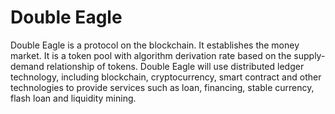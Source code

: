 # Double Eagle


Double Eagle is a protocol on the blockchain. It establishes the money market. It is a token pool with algorithm derivation rate based on the supply-demand relationship of tokens.
Double Eagle will use distributed ledger technology, including blockchain, cryptocurrency, smart contract and other technologies to provide services such as loan, financing, stable currency, flash loan and liquidity mining.